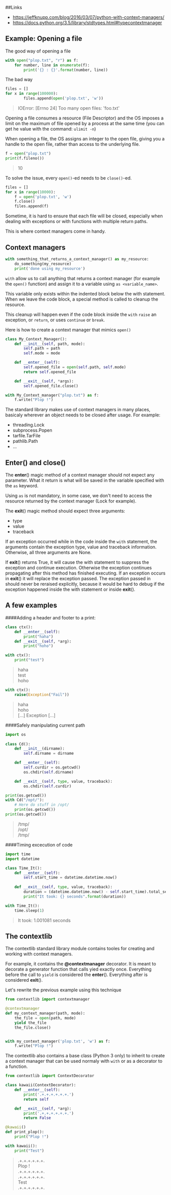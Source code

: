 ##Links
 - https://jeffknupp.com/blog/2016/03/07/python-with-context-managers/
 - https://docs.python.org/3.5/library/stdtypes.html#typecontextmanager


## Example: Opening a file
The good way of opening a file
```python
with open("plop.txt", "r") as f:
    for number, line in enumerate(f):
        print('{} : {}'.format(number, line))
```

The bad way
```python
files = []
for x in range(100000):
        files.append(open('plop.txt', 'w'))
```
> IOError: [Errno 24] Too many open files: 'foo.txt'

Opening a file consumes a resource (File Descriptor) and the OS imposes a limit
on the maximum of file opened by a process at the same time (you can get he
value with the command:  `ulimit -n`)

When opening a file, the OS assigns an integer to the open file, giving you a
handle to the open file, rather than access to the underlying file.
```python
f = open("plop.txt")
print(f.fileno())
```
> 10

To solve the issue, every `open()`-ed needs to be `close()`-ed.
```python
files = []
for x in range(10000):
    f = open('plop.txt', 'w')
    f.close()
    files.append(f)
```

Sometime, it is hard to ensure that each file will be closed, especially when
dealing with exceptions or with functions with multiple return paths.

This is where context managers come in handy.


## Context managers

```python
with something_that_returns_a_context_manager() as my_resource:
    do_something(my_resource)
    print('done using my_resource')
```

`with` allow us to call anything that returns a context manager (for example the
`open()` function) and assign it to a variable using `as <variable_name>`.

This variable only exists within the indented block below the with statement.
When we leave the code block, a special method is called to cleanup the resource.

This cleanup will happen even if the code block inside the `with` `raise` an
exception, or `return`, or uses `continue` or `break`.

Here is how to create a context manager that mimics `open()`
```python
class My_Context_Manager():
    def __init__(self, path, mode):
        self.path = path
        self.mode = mode

    def __enter__(self):
        self.opened_file = open(self.path, self.mode)
        return self.opened_file

    def __exit__(self, *args):
        self.opened_file.close()

with My_Context_manager("plop.txt") as f:
    f.write("Plop !")
```

 The standard library makes use of context managers in many places, basicaly
 wherever an object needs to be closed after usage.
 For example:
  - threading.Lock
  - subprocess.Popen
  - tarfile.TarFile
  - pathlib.Path
  - ...


## Enter() and close()

The __enter__() magic method of a context manager should not expect any
parameter. What it return is what will be saved in the variable specified with
the `as` keyword.

Using `as` is not mandatory, in some case, we don't need to access the resource
returned by the context manager (Lock for example).

The __exit__() magic method should expect three arguments:
 - type
 - value
 - traceback

If an exception occurred while in the code inside the `with` statement,
the arguments contain the exception type, value and traceback information. 
Otherwise, all three arguments are None.

If __exit__() returns True, it will cause the with statement to suppress the
exception and continue execution.
Otherwise the exception continues propagating after this method has finished
executing.
If an exception occurs in __exit__() it will replace the exception passed.
The exception passed in should never be reraised explicitly, because it would
be hard to debug if the exception happened inside the with statement or inside
__exit__().

## A few examples

####Adding a header and footer to a print:
```python
class ctx():
    def __enter__(self):
        print("haha")
    def __exit__(self, *arg):
        print("hoho")

with ctx():
	print("test")
```
> haha <br/>
> test <br/>
> hoho

```python
with ctx():
    raise(Exception("Fail"))
```
> haha <br/>
> hoho <br/>
> [...] Exception [...]


####Safely manipulating current path
```python
import os
 
class Cd():
    def __init__(dirname):
        self.dirname = dirname

    def __enter__(self):
        self.curdir = os.getcwd()
        os.chdir(self.dirname)

    def __exit__(self, type, value, traceback):
        os.chdir(self.curdir) 

print(os.getcwd())
with Cd("/opt/"):
    # Here do stuff in /opt/
    print(os.getcwd())
print(os.getcwd())
```
> /tmp/ <br/>
> /opt/ <br/>
> /tmp/


####Timing excecution of code
```python
import time
import datetime

class Time_It():
    def __enter__(self):
        self.start_time = datetime.datetime.now()
 
    def __exit__(self, type, value, traceback):
        duration = (datetime.datetime.now() - self.start_time).total_seconds()
        print("It took: {} seconds".format(duration))

with Time_It():
    time.sleep(1)
```
> It took: 1.001081 seconds


## The contextlib

The contextlib standard library module contains tooles for creating and working
with context managers.

For example, it contains the **@contextmanager** decorator.
It is meant to decorate a generator function that calls yied exactly once.
Everything before the call to `yield` is considered the  __enter__().
Everything after is considered __exit__().

Let's rewrite the previous example using this technique
```python
from contextlib import contextmanager

@contextmanager
def my_context_manager(path, mode):
    the_file = open(path, mode)
    yield the_file
    the_file.close()


with my_context_manager('plop.txt', 'w') as f:
    f.write("Plop !")
```

The contextlib also contains a base class (Python 3 only) to inherit to create
a context manager that can be used normaly with `with` or as a decorator to a
function.

```python
from contextlib import ContextDecorator

class kawaii(ContextDecorator):
    def __enter__(self):
        print('.+.+.+.+.+.+.')
        return self

    def __exit__(self, *arg):
        print('.+.+.+.+.+.+.')
        return False

@kawaii()
def print_plop():
    print("Plop !")

with kawaii():
    print("Test")

```
> .+.+.+.+.+.+.<br/>
> Plop ! <br/>
> .+.+.+.+.+.+.<br/>
> .+.+.+.+.+.+.<br/>
> Test <br/>
> .+.+.+.+.+.+.<br/>
